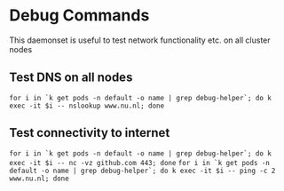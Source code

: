 # Debug Commands

This daemonset is useful to test network functionality etc. on all cluster nodes

## Test DNS on all nodes
``for i in `k get pods -n default -o name | grep debug-helper`; do k exec -it $i -- nslookup www.nu.nl; done``

## Test connectivity to internet
``for i in `k get pods -n default -o name | grep debug-helper`; do k exec -it $i -- nc -vz github.com 443; done``
``for i in `k get pods -n default -o name | grep debug-helper`; do k exec -it $i -- ping -c 2 www.nu.nl; done``